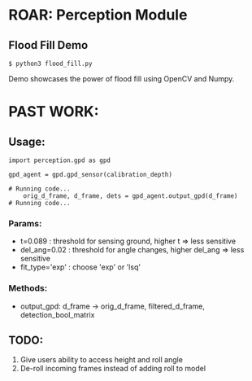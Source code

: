 # ROAR: Perception Module

## Flood Fill Demo

``` $ python3 flood_fill.py ```

Demo showcases the power of flood fill using OpenCV and Numpy.



# PAST WORK:

## Usage:
```
import perception.gpd as gpd

gpd_agent = gpd.gpd_sensor(calibration_depth)

# Running code...
	orig_d_frame, d_frame, dets = gpd_agent.output_gpd(d_frame)
# Running code...
```

### Params:
- t=0.089 : threshold for sensing ground, higher t => less sensitive
- del_ang=0.02 : threshold for angle changes, higher del_ang => less sensitive
- fit_type='exp' : choose 'exp' or 'lsq'

### Methods:
- output_gpd: d_frame -> orig_d_frame, filtered_d_frame, detection_bool_matrix

## TODO:
1. Give users ability to access height and roll angle
2. De-roll incoming frames instead of adding roll to model
